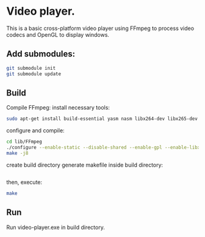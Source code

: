 # Video player.
This is a basic cross-platform video player using FFmpeg to process video codecs and OpenGL to display windows.
## Add submodules:
```bash
git submodule init
git submodule update
```
## Build
Compile FFmpeg:
install necessary tools:
```bash
sudo apt-get install build-essential yasm nasm libx264-dev libx265-dev
```
configure and compile:
```bash
cd lib/FFmpeg
./configure --enable-static --disable-shared --enable-gpl --enable-libx264 --enable-libx265
make -j8
```

create build directory
generate makefile inside build directory:
```bash

```
then, execute:
```bash
make
```
## Run
Run video-player.exe in build directory.